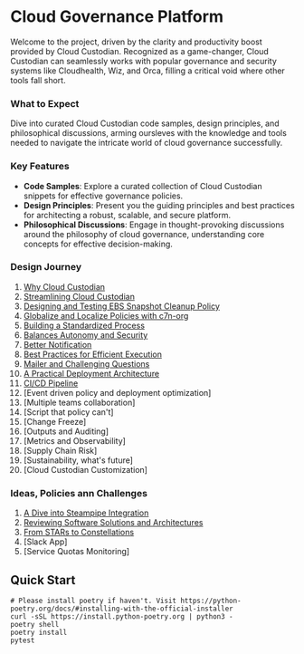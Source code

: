 # Cloud Governance Platform

Welcome to the project, driven by the clarity and productivity boost provided by Cloud Custodian. Recognized as a game-changer, Cloud Custodian can seamlessly works with popular governance and security systems like Cloudhealth, Wiz, and Orca, filling a critical void where other tools fall short.

### What to Expect

Dive into curated Cloud Custodian code samples, design principles, and philosophical discussions, arming oursleves with the knowledge and tools needed to navigate the intricate world of cloud governance successfully.

### Key Features

- **Code Samples**: Explore a curated collection of Cloud Custodian snippets for effective governance policies.
- **Design Principles**: Present you the guiding principles and best practices for architecting a robust, scalable, and secure platform.
- **Philosophical Discussions**: Engage in thought-provoking discussions around the philosophy of cloud governance, understanding core concepts for effective decision-making.

### Design Journey

1. [Why Cloud Custodian](docs/journey/01-why-cloud-custodian.md)
1. [Streamlining Cloud Custodian](docs/journey/02-streamlining-cloud-custodian.md)
1. [Designing and Testing EBS Snapshot Cleanup Policy](docs/journey/03-designing-and-testing-ebs-snapshot-cleanup-policy.md)
1. [Globalize and Localize Policies with c7n-org](docs/journey/04-globalize-and-localize-policies.md)
1. [Building a Standardized Process](docs/journey/05-building-a-standardized-process.md)
1. [Balances Autonomy and Security](docs/journey/06-balances-autonomy-and-security.md)
1. [Better Notification](docs/journey/07-better-notification.md)
1. [Best Practices for Efficient Execution](docs/journey/08-best-practices-for-efficient-execution.md)
1. [Mailer and Challenging Questions](docs/journey/09-mailer-and-challenging-questions.md)
1. [A Practical Deployment Architecture](docs/journey/10-a-practical-deployment-architecture.md)
1. [CI/CD Pipeline](docs/journey/11-cicd-pipeline.md)
1. [Event driven policy and deployment optimization]
1. [Multiple teams collaboration]
1. [Script that policy can't]
1. [Change Freeze]
1. [Outputs and Auditing]
1. [Metrics and Observability]
1. [Supply Chain Risk]
1. [Sustainability, what's future]
1. [Cloud Custodian Customization]

### Ideas, Policies ann Challenges

1. [A Dive into Steampipe Integration](docs/ideas/steampipe-integration.md)
1. [Reviewing Software Solutions and Architectures](docs/ideas/reviewing-solutions.md)
1. [From STARs to Constellations](docs/ideas/from-stars-to-constellations.md)
1. [Slack App]
1. [Service Quotas Monitoring]

## Quick Start

```shell
# Please install poetry if haven't. Visit https://python-poetry.org/docs/#installing-with-the-official-installer
curl -sSL https://install.python-poetry.org | python3 -
poetry shell
poetry install
pytest
```
